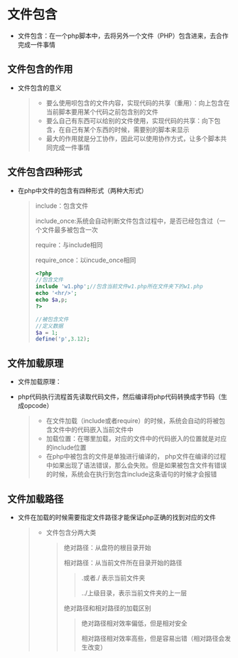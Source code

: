 # 文件包含  



* 文件包含：在一个php脚本中，去将另外一个文件（PHP）包含进来，去合作完成一件事情

## 文件包含的作用

* 文件包含的意义

  > * 要么使用呗包含的文件内容，实现代码的共享（重用）：向上包含在当前脚本要用某个代码之前包含别的文件
  > * 要么自己有东西可以给别的文件使用，实现代码的共享：向下包含，在自己有某个东西的时候，需要别的脚本来显示
  > * 最大的作用就是分工协作，因此可以使用协作方式，让多个脚本共同完成一件事情

## 文件包含四种形式

* 在php中文件的包含有四种形式（两种大形式）

  > include：包含文件
  >
  > include_once:系统会自动判断文件包含过程中，是否已经包含过（一个文件最多被包含一次
  >
  > require：与include相同
  >
  > require_once：以incude_once相同
  >
  > ```php
  > <?php
  > //包含文件
  > include 'w1.php';//包含当前文件w1.php所在文件夹下的w1.php
  > echo '<hr/>';
  > echo $a,p;
  > ?>
  > ```
  >
  > ```php
  > //被包含文件
  > //定义数据
  > $a = 1;
  > define('p',3.12);
  > ```

## 文件加载原理

* 文件加载原理：

* php代码执行流程首先读取代码文件，然后编译将php代码转换成字节码（生成opcode）

  > * 在文件加载（include或者require）的时候，系统会自动的将被包含文件中的代码嵌入当前文件中
  > * 加载位置：在哪里加载，对应的文件中的代码嵌入的位置就是对应的include位置
  > * 在php中被包含的文件是单独进行编译的， php文件在编译的过程中如果出现了语法错误，那么会失败。但是如果被包含文件有错误的时候，系统会在执行到包含include这条语句的时候才会报错

## 文件加载路径

* 文件在加载的时候需要指定文件路径才能保证php正确的找到对应的文件

  > * 文件包含分两大类
  >
  >   > 绝对路径：从盘符的根目录开始
  >   >
  >   > 相对路径：从当前文件所在目录开始的路径
  >   >
  >   > > .或者./ 表示当前文件夹
  >   > >
  >   > > ../上级目录，表示当前文件夹的上一层
  >   >
  >   > 绝对路径和相对路径的加载区别
  >   >
  >   > > 绝对路径相对效率偏低，但是相对安全
  >   > >
  >   > > 相对路径相对效率高些，但是容易出错（相对路径会发生改变）